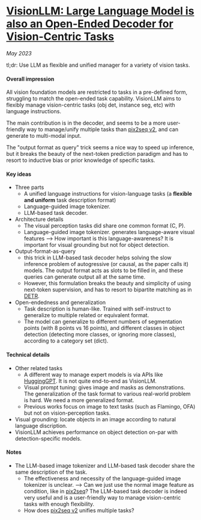 # [VisionLLM: Large Language Model is also an Open-Ended Decoder for Vision-Centric Tasks](https://arxiv.org/abs/2305.11175)

_May 2023_

tl;dr: Use LLM as flexible and unified manager for a variety of vision tasks. 

#### Overall impression
All vision foundation models are restricted to tasks in a pre-defined form, struggling to match the open-ended task capability. VisionLLM aims to flexibly manage vision-centric tasks (obj det, instance seg, etc) with language instructions.

The main contribution is in the decoder, and seems to be a more user-friendly way to manage/unify multiple tasks than [pix2seq v2](pix2seq_v2.md), and can generate to multi-modal input.

The "output format as query" trick seems a nice way to speed up inference, but it breaks the beauty of the next-token prediction paradigm and has to resort to inductive bias or prior knowledge of specific tasks.


#### Key ideas
- Three parts
	- A unified language instructions for vision-language tasks (a **flexible and uniform** task description format)
	- Language-guided image tokenizer. 
	- LLM-based task decoder. 
- Architecture details
	- The visual perception tasks did share one common format (C, P).
	- Language-guided image tokenizer.  generates language-aware visual features --> How important is this language-awareness? It is important for visual grounding but not for object detection.
- Output-format-as-query
	- this trick in LLM-based task decoder helps solving the slow inference problem of autogressive (or causal, as the paper calls it) models. The output format acts as slots to be filled in, and these queries can generate output all at the same time.
	- However, this formulation breaks the beauty and simplicity of using next-token supervision, and has to resort to bipartite matching as in [DETR](detr.md).
- Open-endedness and generalization
	- Task description is human-like. Trained with self-instruct to generalize to multiple related or equivalent format. 
	- The model can generalize to different numbers of segmentation points (with 8 points vs 16 points), and different classes in object detection (detecting more classes, or ignoring more classes), according to a category set (dict).

#### Technical details
- Other related tasks
	- A different way to manage expert models is via APIs like [HuggingGPT](hugging_gpt.md). It is not quite end-to-end as VisionLLM.
	- Visual prompt tuning: gives image and masks as demonstrations. The generalization of the task format to various real-world problem is hard. We need a more generalized format. 
	- Previous works focus on image to text tasks (such as Flamingo, OFA) but not on vision-perception tasks. 
- Visual grounding: locate objects in an image according to natural language discription.
- VisionLLM achieves performance on object detection on-par with detection-specific models.


#### Notes
- The LLM-based image tokenizer and LLM-based task decoder share the same description of the task.
	- The effectiveness and necessity of the language-guided image tokenizer is unclear. --> Can we just use the normal image feature as condition, like in [pix2seq](pix2seq)? The LLM-based task decoder is indeed very useful and is a user-friendly way to manage vision-centric tasks with enough flexibility.
	- How does [pix2seq v2](pix2seq_v2.md) unifies multiple tasks?
